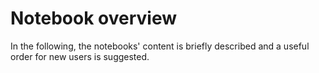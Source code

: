 # Notebook overview

In the following, the notebooks' content is briefly described and a useful order for new users is suggested.  
